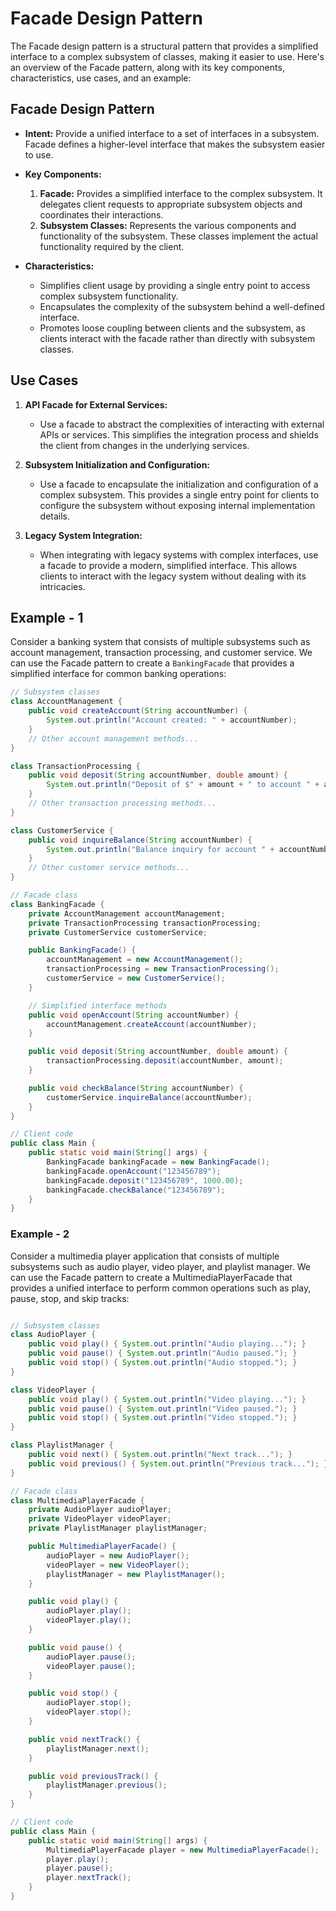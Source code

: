 # Facade Design Pattern

The Facade design pattern is a structural pattern that provides a simplified interface to a complex subsystem of classes, making it easier to use. Here's an overview of the Facade pattern, along with its key components, characteristics, use cases, and an example:

## Facade Design Pattern

- **Intent:** Provide a unified interface to a set of interfaces in a subsystem. Facade defines a higher-level interface that makes the subsystem easier to use.

- **Key Components:**
  1. **Facade:** Provides a simplified interface to the complex subsystem. It delegates client requests to appropriate subsystem objects and coordinates their interactions.
  2. **Subsystem Classes:** Represents the various components and functionality of the subsystem. These classes implement the actual functionality required by the client.

- **Characteristics:**
  - Simplifies client usage by providing a single entry point to access complex subsystem functionality.
  - Encapsulates the complexity of the subsystem behind a well-defined interface.
  - Promotes loose coupling between clients and the subsystem, as clients interact with the facade rather than directly with subsystem classes.

## Use Cases

1. **API Facade for External Services:**
   - Use a facade to abstract the complexities of interacting with external APIs or services. This simplifies the integration process and shields the client from changes in the underlying services.
   
2. **Subsystem Initialization and Configuration:**
   - Use a facade to encapsulate the initialization and configuration of a complex subsystem. This provides a single entry point for clients to configure the subsystem without exposing internal implementation details.
   
3. **Legacy System Integration:**
   - When integrating with legacy systems with complex interfaces, use a facade to provide a modern, simplified interface. This allows clients to interact with the legacy system without dealing with its intricacies.

## Example - 1

Consider a banking system that consists of multiple subsystems such as account management, transaction processing, and customer service. We can use the Facade pattern to create a `BankingFacade` that provides a simplified interface for common banking operations:

```java
// Subsystem classes
class AccountManagement {
    public void createAccount(String accountNumber) {
        System.out.println("Account created: " + accountNumber);
    }
    // Other account management methods...
}

class TransactionProcessing {
    public void deposit(String accountNumber, double amount) {
        System.out.println("Deposit of $" + amount + " to account " + accountNumber + " processed.");
    }
    // Other transaction processing methods...
}

class CustomerService {
    public void inquireBalance(String accountNumber) {
        System.out.println("Balance inquiry for account " + accountNumber + " processed.");
    }
    // Other customer service methods...
}

// Facade class
class BankingFacade {
    private AccountManagement accountManagement;
    private TransactionProcessing transactionProcessing;
    private CustomerService customerService;

    public BankingFacade() {
        accountManagement = new AccountManagement();
        transactionProcessing = new TransactionProcessing();
        customerService = new CustomerService();
    }

    // Simplified interface methods
    public void openAccount(String accountNumber) {
        accountManagement.createAccount(accountNumber);
    }

    public void deposit(String accountNumber, double amount) {
        transactionProcessing.deposit(accountNumber, amount);
    }

    public void checkBalance(String accountNumber) {
        customerService.inquireBalance(accountNumber);
    }
}

// Client code
public class Main {
    public static void main(String[] args) {
        BankingFacade bankingFacade = new BankingFacade();
        bankingFacade.openAccount("123456789");
        bankingFacade.deposit("123456789", 1000.00);
        bankingFacade.checkBalance("123456789");
    }
}
```

### Example - 2

Consider a multimedia player application that consists of multiple subsystems such as audio player, video player, and playlist manager. We can use the Facade pattern to create a MultimediaPlayerFacade that provides a unified interface to perform common operations such as play, pause, stop, and skip tracks:

```java

// Subsystem classes
class AudioPlayer {
    public void play() { System.out.println("Audio playing..."); }
    public void pause() { System.out.println("Audio paused."); }
    public void stop() { System.out.println("Audio stopped."); }
}

class VideoPlayer {
    public void play() { System.out.println("Video playing..."); }
    public void pause() { System.out.println("Video paused."); }
    public void stop() { System.out.println("Video stopped."); }
}

class PlaylistManager {
    public void next() { System.out.println("Next track..."); }
    public void previous() { System.out.println("Previous track..."); }
}

// Facade class
class MultimediaPlayerFacade {
    private AudioPlayer audioPlayer;
    private VideoPlayer videoPlayer;
    private PlaylistManager playlistManager;

    public MultimediaPlayerFacade() {
        audioPlayer = new AudioPlayer();
        videoPlayer = new VideoPlayer();
        playlistManager = new PlaylistManager();
    }

    public void play() {
        audioPlayer.play();
        videoPlayer.play();
    }

    public void pause() {
        audioPlayer.pause();
        videoPlayer.pause();
    }

    public void stop() {
        audioPlayer.stop();
        videoPlayer.stop();
    }

    public void nextTrack() {
        playlistManager.next();
    }

    public void previousTrack() {
        playlistManager.previous();
    }
}

// Client code
public class Main {
    public static void main(String[] args) {
        MultimediaPlayerFacade player = new MultimediaPlayerFacade();
        player.play();
        player.pause();
        player.nextTrack();
    }
}

```
